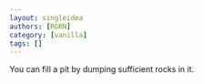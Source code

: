 ```yaml
---
layout: singleidea
authors: [RGRN]
category: [vanilla]
tags: []
---
```

You can fill a pit by dumping sufficient rocks in it.
